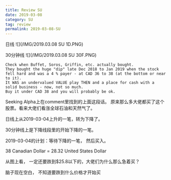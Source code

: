 ```yaml
---
title: Review SU
date: 2019-03-08
category: SU
tag: review
permalink: 2019-03-08-SU
---
```

日线
![](/IMG/2019.03.08 SU 1D.PNG)

30分钟线
![](/IMG/2019.03.08 SU 30F.PNG)

```
Check when Buffet, Soros, Griffin, etc. actually bought.
They bought the huge "dip" late Dec 2018 to Jan 2019 when the stock fell hard and was a 4 % payer - at CAD 36 to 38 (at the bottom or near to it).
It WAS an undervalued VALUE play THEN and a place for cash with a solid business - now, not so much.
Buy it under CAD 38 and you will probably be ok.
```

Seeking Alpha上在comment里找到的上面这段话。 原来那么多大佬都买了这个股票。看来大佬们看涨全球石油和天然气了。

日线上从2019-03-04上升的一笔，转为下降了。

30分钟线上是下降线段里的开始下降的一笔。

2019-03-04的计划：等待下降的一笔， 然后买入。


38 Canadian Dollar = 28.32 United States Dollar

从图上看， 一定还要跌到$\$$25.8以下的，大佬们为什么那么急着买？

脑子现在空白， 不知道要跌到什么价格才开始买
